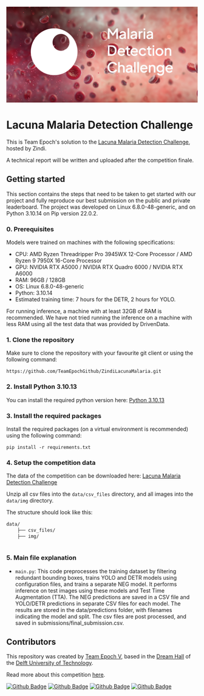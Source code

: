 [![Mapping_Kelp_Forests_Social_Preview.png](./assets/malaria_logo.jpg)](https://teamepoch.ai/competitions)

# Lacuna Malaria Detection Challenge

This is Team Epoch's solution to the [Lacuna Malaria Detection Challenge](https://zindi.africa/competitions/lacuna-malaria-detection-challenge), hosted by Zindi. 

A technical report will be written and uploaded after the competition finale.

## Getting started

This section contains the steps that need to be taken to get started with our project and fully reproduce our best
submission on the public and private leaderboard. The project was developed on Linux 6.8.0-48-generic, and on Python 3.10.14 on Pip version 22.0.2.

### 0. Prerequisites
Models were trained on machines with the following specifications:
- CPU: AMD Ryzen Threadripper Pro 3945WX 12-Core Processor / AMD Ryzen 9 7950X 16-Core Processor
- GPU: NVIDIA RTX A5000 / NVIDIA RTX Quadro 6000 / NVIDIA RTX A6000
- RAM: 96GB / 128GB
- OS: Linux 6.8.0-48-generic
- Python: 3.10.14
- Estimated training time: 7 hours for the DETR, 2 hours for YOLO.

For running inference, a machine with at least 32GB of RAM is recommended. We have not tried running the inference on a
machine with less RAM using all the test data that was provided by DrivenData.

### 1. Clone the repository

Make sure to clone the repository with your favourite git client or using the following command:

```
https://github.com/TeamEpochGithub/ZindiLacunaMalaria.git
```

### 2. Install Python 3.10.13

You can install the required python version here: [Python 3.10.13](https://github.com/adang1345/PythonWindows/tree/master/3.10.14)

### 3. Install the required packages

Install the required packages (on a virtual environment is recommended) using the following command:

```
pip install -r requirements.txt
```

### 4. Setup the competition data

The data of the competition can be downloaded here: [Lacuna Malaria Detection Challenge](https://zindi.africa/competitions/lacuna-malaria-detection-challenge/data)

Unzip all csv files into the `data/csv_files` directory, and all images into the `data/img` directory.

The structure should look like this:

```
data/
    ├── csv_files/
    ├── img/
    
```

### 5. Main file explanation

- `main.py`: This code preprocesses the training dataset by filtering redundant bounding boxes, trains YOLO and DETR models using configuration files, and trains a separate NEG model. It performs inference on test images using these models and Test Time Augmentation (TTA). The NEG predictions are saved in a CSV file and YOLO/DETR predictions in separate CSV files for each model. The results are stored in the data/predictions folder, with filenames indicating the model and split. The csv files are post processed, and saved in submissions/final_submission.csv.

## Contributors

This repository was created by [Team Epoch V](https://teamepoch.ai/team#v), based in the [Dream Hall](https://www.tudelft.nl/ddream) of the [Delft University of Technology](https://www.tudelft.nl/).

Read more about this competition [here](https://teamepoch.ai/competitions).

[![Github Badge](https://img.shields.io/badge/-MarJarAI-24292e?style=flat&logo=Github)](https://github.com/MarJarAI)
[![Github Badge](https://img.shields.io/badge/-madhavv197-24292e?style=flat&logo=Github)](https://github.com/madhavv197)
[![Github Badge](https://img.shields.io/badge/-FBB0-24292e?style=flat&logo=Github)](https://github.com/FBB0)
[![Github Badge](https://img.shields.io/badge/-Blagues-24292e?style=flat&logo=Github)](https://github.com/Blagues)
